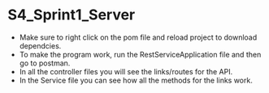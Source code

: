 # S4_Sprint1_Server

- Make sure to right click on the pom file and reload project to download dependcies.
- To make the program work, run the RestServiceApplication file and then go to postman.
- In all the controller files you will see the links/routes for the API.
- In the Service file you can see how all the methods for the links work.
